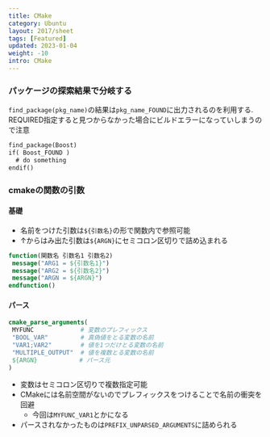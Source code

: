 ```yaml
---
title: CMake
category: Ubuntu
layout: 2017/sheet
tags: [Featured]
updated: 2023-01-04
weight: -10
intro: CMake
---
```




### パッケージの探索結果で分岐する

`find_package(pkg_name)`の結果は`pkg_name_FOUND`に出力されるのを利用する.
REQUIRED指定すると見つからなかった場合にビルドエラーになっていしまうので注意

```CMakeLists.txt
find_package(Boost)
if( Boost_FOUND )
  # do something
endif()
```

### cmakeの関数の引数

#### 基礎

- 名前をつけた引数は`${引数名}`の形で関数内で参照可能
- ↑からはみ出た引数は`${ARGN}`にセミコロン区切りで詰め込まれる

```cmake
function(関数名 引数名1 引数名2)
 message("ARG1 = ${引数名1}")
 message("ARG2 = ${引数名2}")
 message("ARGN = ${ARGN}")
endfunction()
```

#### パース

```cmake
cmake_parse_arguments(
 MYFUNC 　　　       # 変数のプレフィックス
 "BOOL_VAR"         # 真偽値をとる変数の名前
 "VAR1;VAR2"        # 値を1つだけとる変数の名前
 "MULTIPLE_OUTPUT"  # 値を複数とる変数の名前
 ${ARGN}　　　　　　　# パース元
)
```

- 変数はセミコロン区切りで複数指定可能
- CMakeには名前空間がないのでプレフィックスをつけることで名前の衝突を回避
  - 今回は`MYFUNC_VAR1`とかになる
- パースされなかったものは`PREFIX_UNPARSED_ARGUMENTS`に詰められる
